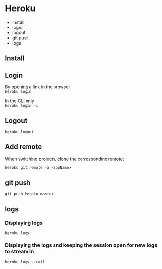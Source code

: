 # Heroku

- install
- login
- logout
- git push
- logs

## Install

## Login

By opening a link in the browser  
`heroku login`

In the CLI only  
`heroku login -i`

## Logout

`heroku logout`

## Add remote

When switching projects, clone the corresponding remote:

`heroku git:remote -a <appName>`

## git push

`git push heroku master`

## logs

### Displaying logs

`heroku logs`

### Displaying the logs and keeping the session open for new logs to stream in

`heroku logs --tail`
